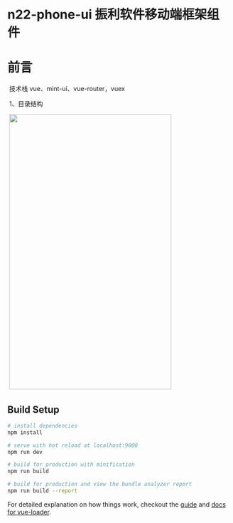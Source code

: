 # n22-phone-ui 振利软件移动端框架组件
# 前言
  技术栈 vue、mint-ui、vue-router，vuex
  
  1、目录结构
  
  <img src="https://github.com/jdfdcc/n22-phone-ui/static/images/process/m_process.jpg" width="365" height="619"/>

## Build Setup

``` bash
# install dependencies
npm install

# serve with hot reload at localhost:9000
npm run dev

# build for production with minification
npm run build

# build for production and view the bundle analyzer report
npm run build --report
```

For detailed explanation on how things work, checkout the [guide](http://vuejs-templates.github.io/webpack/) and [docs for vue-loader](http://vuejs.github.io/vue-loader).
